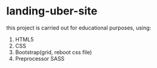 # landing-uber-site

this project is carried out for educational purposes, using: 

1. HTML5
2. CSS
3. Bootstrap(grid, reboot css file)
4. Preprocessor SASS
